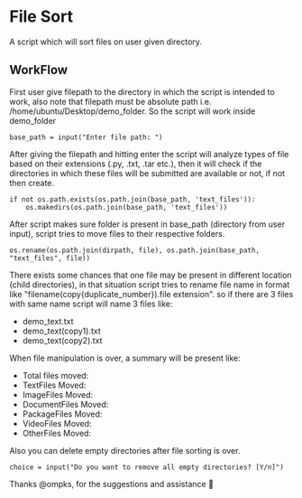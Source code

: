 # File Sort

A script which will sort files on user given directory.

## WorkFlow

First user give filepath to the directory in which the script is intended to work, also note that filepath must be absolute path i.e. /home/ubuntu/Desktop/demo_folder. So the script will work inside demo_folder

```base_path = input("Enter file path: ")```

After giving the filepath and hitting enter the script will analyze types of file based on their extensions (.py, .txt, .tar etc.), then it will check if the directories in which these files will be submitted are available or not, if not then create.

```
if not os.path.exists(os.path.join(base_path, 'text_files')):				
	os.makedirs(os.path.join(base_path, 'text_files'))
```

After script makes sure folder is present in base_path (directory from user input), script tries to move files to their respective folders.

```os.rename(os.path.join(dirpath, file), os.path.join(base_path, "text_files", file))```

There exists some chances that one file may be present in different location (child directories), in that situation script tries to rename file name in format like "filename(copy{duplicate_number}).file extension". so if there are 3 files with same name script will name 3 files like:

- demo_text.txt
- demo_text(copy1).txt
- demo_text(copy2).txt

When file manipulation is over, a summary will be present like:

- Total files moved:
- TextFiles Moved:
- ImageFiles Moved:
- DocumentFiles Moved:
- PackageFiles Moved:
- VideoFiles Moved:
- OtherFiles Moved:

Also you can delete empty directories after file sorting is over.

```choice = input("Do you want to remove all empty directories? [Y/n]")```

Thanks @ompks, for the suggestions and assistance :green_heart:
